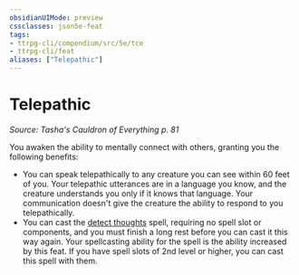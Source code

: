 ```yaml
---
obsidianUIMode: preview
cssclasses: json5e-feat
tags:
- ttrpg-cli/compendium/src/5e/tce
- ttrpg-cli/feat
aliases: ["Telepathic"]
---
```

# Telepathic
*Source: Tasha's Cauldron of Everything p. 81*  

You awaken the ability to mentally connect with others, granting you the following benefits:

- You can speak telepathically to any creature you can see within 60 feet of you. Your telepathic utterances are in a language you know, and the creature understands you only if it knows that language. Your communication doesn't give the creature the ability to respond to you telepathically.  
- You can cast the [detect thoughts](3-Mechanics/CLI/spells/detect-thoughts.md) spell, requiring no spell slot or components, and you must finish a long rest before you can cast it this way again. Your spellcasting ability for the spell is the ability increased by this feat. If you have spell slots of 2nd level or higher, you can cast this spell with them.
